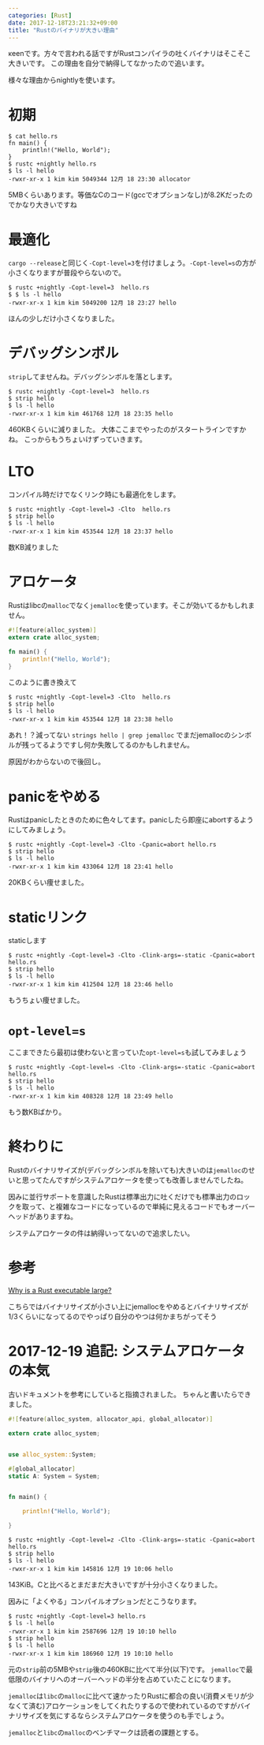 ```yaml
---
categories: [Rust]
date: 2017-12-18T23:21:32+09:00
title: "Rustのバイナリが大きい理由"
---
```

κeenです。方々で言われる話ですがRustコンパイラの吐くバイナリはそこそこ大きいです。
この理由を自分で納得してなかったので追います。
<!--more-->

様々な理由からnightlyを使います。

# 初期

```console
$ cat hello.rs
fn main() {
    println!("Hello, World");
}
$ rustc +nightly hello.rs
$ ls -l hello
-rwxr-xr-x 1 kim kim 5049344 12月 18 23:30 allocator
```

5MBくらいあります。等価なCのコード(gccでオプションなし)が8.2Kだったのでかなり大きいですね

# 最適化
`cargo --release`と同じく`-Copt-level=3`を付けましょう。`-Copt-level=s`の方が小さくなりますが普段やらないので。

```
$ rustc +nightly -Copt-level=3  hello.rs
$ $ ls -l hello
-rwxr-xr-x 1 kim kim 5049200 12月 18 23:27 hello

```

ほんの少しだけ小さくなりました。

# デバッグシンボル
`strip`してませんね。デバッグシンボルを落とします。

```
$ rustc +nightly -Copt-level=3  hello.rs
$ strip hello
$ ls -l hello
-rwxr-xr-x 1 kim kim 461768 12月 18 23:35 hello
```

460KBくらいに減りました。
大体ここまでやったのがスタートラインですかね。
こっからもうちょいけずっていきます。

# LTO
コンパイル時だけでなくリンク時にも最適化をします。

```
$ rustc +nightly -Copt-level=3 -Clto  hello.rs
$ strip hello
$ ls -l hello
-rwxr-xr-x 1 kim kim 453544 12月 18 23:37 hello
```

数KB減りました

# アロケータ
Rustはlibcの`malloc`でなく`jemalloc`を使っています。そこが効いてるかもしれません。

```rust
#![feature(alloc_system)]
extern crate alloc_system;

fn main() {
    println!("Hello, World");
}
```


このように書き換えて

```
$ rustc +nightly -Copt-level=3 -Clto  hello.rs
$ strip hello
$ ls -l hello
-rwxr-xr-x 1 kim kim 453544 12月 18 23:38 hello
```

あれ！？減ってない
`strings hello | grep jemalloc` でまだjemallocのシンボルが残ってるようですし何か失敗してるのかもしれません。

原因がわからないので後回し。

# panicをやめる
Rustはpanicしたときのために色々してます。panicしたら即座にabortするようにしてみましょう。

```
$ rustc +nightly -Copt-level=3 -Clto -Cpanic=abort hello.rs
$ strip hello
$ ls -l hello
-rwxr-xr-x 1 kim kim 433064 12月 18 23:41 hello
```

20KBくらい痩せました。

# staticリンク
staticします

```
$ rustc +nightly -Copt-level=3 -Clto -Clink-args=-static -Cpanic=abort hello.rs
$ strip hello
$ ls -l hello
-rwxr-xr-x 1 kim kim 412504 12月 18 23:46 hello
```

もうちょい痩せました。


# `opt-level=s`

ここまできたら最初は使わないと言っていた`opt-level=s`も試してみましょう

```
$ rustc +nightly -Copt-level=s -Clto -Clink-args=-static -Cpanic=abort hello.rs
$ strip hello
$ ls -l hello
-rwxr-xr-x 1 kim kim 408328 12月 18 23:49 hello

```

もう数KBばかり。

# 終わりに
Rustのバイナリサイズが(デバッグシンボルを除いても)大きいのは`jemalloc`のせいと思ってたんですがシステムアロケータを使っても改善しませんでしたね。

因みに並行サポートを意識したRustは標準出力に吐くだけでも標準出力のロックを取って、と複雑なコードになっているので単純に見えるコードでもオーバーヘッドがありますね。

システムアロケータの件は納得いってないので追求したい。

# 参考
[Why is a Rust executable large?](https://lifthrasiir.github.io/rustlog/why-is-a-rust-executable-large.html)

こちらではバイナリサイズが小さい上にjemallocをやめるとバイナリサイズが1/3くらいになってるのでやっぱり自分のやつは何かまちがってそう

# 2017-12-19 追記: システムアロケータの本気
古いドキュメントを参考にしていると指摘されました。
ちゃんと書いたらできました。

```rust
#![feature(alloc_system, allocator_api, global_allocator)]

extern crate alloc_system;


use alloc_system::System;

#[global_allocator]
static A: System = System;


fn main() {

    println!("Hello, World");

}
```

```
$ rustc +nightly -Copt-level=z -Clto -Clink-args=-static -Cpanic=abort hello.rs
$ strip hello
$ ls -l hello
-rwxr-xr-x 1 kim kim 145816 12月 19 10:06 hello
```

143KiB。Cと比べるとまだまだ大きいですが十分小さくなりました。

因みに「よくやる」コンパイルオプションだとこうなります。

```
$ rustc +nightly -Copt-level=3 hello.rs
$ ls -l hello
-rwxr-xr-x 1 kim kim 2587696 12月 19 10:10 hello
$ strip hello
$ ls -l hello
-rwxr-xr-x 1 kim kim 186960 12月 19 10:10 hello
```

元の`strip`前の5MBや`strip`後の460KBに比べて半分(以下)です。
`jemalloc`で最低限のバイナリへのオーバーヘッドの半分を占めていたことになります。

`jemalloc`は`libc`の`malloc`に比べて速かったりRustに都合の良い(消費メモリが少なくて済む)アロケーションをしてくれたりするので使われているのですがバイナリサイズを気にするならシステムアロケータを使うのも手でしょう。

`jemalloc`と`libc`の`malloc`のベンチマークは読者の課題とする。
